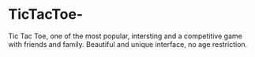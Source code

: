 # TicTacToe-
Tic Tac Toe, one of the most popular, intersting and a competitive game with friends and family. Beautiful and unique interface, no age restriction.
